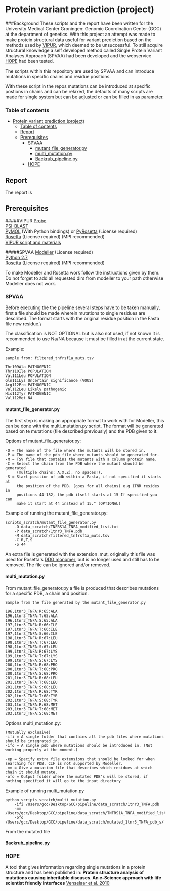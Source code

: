 # Protein variant prediction (project)

###Background
These scripts and the report have been written for the University Medical Center Groningen: Genomic Coordination Center (GCC) at the department of genetics.
With this project an attempt was made to make protein structural data useful for variant prediction based on the methods used by [VIPUR](https://academic.oup.com/nar/article/44/6/2501/2499465), which deemed to be unsuccessful.
To still acquire structural knowledge a self developed method called Single Protein Variant Analyses Approach (SPVAA) had been developed and the webservice [HOPE](http://www.cmbi.ru.nl/hope/) had been tested. 

The scripts within this repository are used by SPVAA and can introduce mutations in specific chains and residue positions.

With these script in the repos mutations can be introduced at specific postions in chains and can be relaxed, the defaults of many scripts are made for single system but can be adjusted or can be filled in as parameter.


### Table of contents

- [Protein variant prediction (project)](#protein-variant-prediction-project)
    - [Table of contents](#table-of-contents)
  - [Report](#report)
  - [Prerequisites](#prerequisites)
    - [SPVAA](#spvaa)
      - [mutant_file_generator.py](#mutant_file_generatorpy)
      - [multi_mutation.py](#multi_mutationpy)
      - [Backrub_pipeline.py](#backrub_pipelinepy)
    - [HOPE](#hope)


## Report
The report is 

## Prerequisites
#####VIPUR
[Probe](http://kinemage.biochem.duke.edu/software/probe.php)\
[PSI-BLAST](https://blast.ncbi.nlm.nih.gov/Blast.cgi?CMD=Web&PAGE_TYPE=BlastDocs&DOC_TYPE=Download)\
[PyMOL](https://github.com/schrodinger/pymol-open-source) (With Python bindings) or [PyRosetta](http://www.pyrosetta.org/) (License required)\
[Rosetta](https://www.rosettacommons.org/) (License required) (MPI recommended)\
[VIPUR script and materials](https://osf.io/bd2h4/)

#####SPVAA
[Modeller](https://salilab.org/modeller/) (License required)\
[Python 2.7](https://www.python.org/download/releases/2.7/)\
[Rosetta](https://www.rosettacommons.org/) (License required) (MPI recommended)

To make Modeller and Rosetta work follow the instructions given by them.\
Do not forget to add all requested dirs from modeller to your path otherwise Modeller does not work.

### SPVAA
Before executing the the pipeline several steps have to be taken manually, first a file should be made wherein mutations to single residues are described.
The format starts with the original residue position in the Fasta file new residue.\

The classification is NOT OPTIONAL but is also not used, if not known it is recommended to use Na/NA because it must be filled in at the current state.

Example: 
    
    sample from: filtered_tnfrsf1a_muts.tsv
    
    Thr109Ala PATHOGENIC
    Thr110Ile POPULATION
    Val111Leu POPULATION
    Gln111Lys Uncertain significance (VOUS)
    Arg112Pro PATHOGENIC
    Val112Leu Likely pathogenic
    His112Tyr PATHOGENIC
    Val112Met NA
    


#### mutant_file_generator.py
The first step is making an appropriate format to work with for Modeller, this can be done with the multi_mutation.py script.
The format will be generated based on te mutations (file described previously) and the PDB given to it.

Options of mutant_file_generator.py:

    -O = The name of the file where the mutants will be stored in.
    -P = The name of the pdb file where mutants should be generated for.
    -M = TSV file that contains the mutants with a column protein name.
    -C = Select the chain from the PDB where the mutant should be generated 
         (multiple chains: A,X,Z), no spaces!).
    -S = Start position of pdb within a Fasta, if not specified it starts at
         the position of the PDB. (goes for all chains) e.g 1TNR resides in 
         positions 44-182, the pdb itself starts at 15 If specified you can 
         make it start at 44 instead of 15." (OPTIONAL)
Example of running the mutant_file_generator.py:

    scripts_scratch/mutant_file_generator.py 
        -O data_scratch/TNFRS1A_TNFA_modified_list.txt 
        -P data_scratch/1tnr3_TNFA.pdb 
        -M data_scratch/filtered_tnfrsf1a_muts.tsv  
        -C R,T,S 
        -S 44

An extra file is generated with the extension .mut, originally this file was used for Rosetta's [DDG monomer](https://www.rosettacommons.org/docs/latest/application_documentation/analysis/ddg-monomer), but is no longer used and still has to be removed. The file can be ignored and/or removed.
#### multi_mutation.py

From mutant_file_generator.py a file is produced that describes mutations for a specific PDB, a chain and position.

    Sample from the file generated by the mutant_file_generator.py
    
    196,1tnr3_TNFA:R:65:ALA
    196,1tnr3_TNFA:T:65:ALA
    196,1tnr3_TNFA:S:65:ALA
    197,1tnr3_TNFA:R:66:ILE
    197,1tnr3_TNFA:T:66:ILE
    197,1tnr3_TNFA:S:66:ILE
    198,1tnr3_TNFA:R:67:LEU
    198,1tnr3_TNFA:T:67:LEU
    198,1tnr3_TNFA:S:67:LEU
    199,1tnr3_TNFA:R:67:LYS
    199,1tnr3_TNFA:T:67:LYS
    199,1tnr3_TNFA:S:67:LYS
    200,1tnr3_TNFA:R:68:PRO
    200,1tnr3_TNFA:T:68:PRO
    200,1tnr3_TNFA:S:68:PRO
    201,1tnr3_TNFA:R:68:LEU
    201,1tnr3_TNFA:T:68:LEU
    201,1tnr3_TNFA:S:68:LEU
    202,1tnr3_TNFA:R:68:TYR
    202,1tnr3_TNFA:T:68:TYR
    202,1tnr3_TNFA:S:68:TYR
    203,1tnr3_TNFA:R:68:MET
    203,1tnr3_TNFA:T:68:MET
    203,1tnr3_TNFA:S:68:MET

Options multi_mutation.py:
    
    (Mutually exclusive)
    -ifi = A single folder that contains all the pdb files where mutations should be integrated in.
    -ifo = A single pdb where mutations should be introduced in. (Not working properly at the moment.)
    
    -ep = Specify extra file extensions that should be looked for when searching for PDB. CIF is not supported by Modeller.
    -mm = Give a mutation file that describes which residues at which chain it should mutate.
    -ofo = Output folder where the mutated PDB's will be stored, if nothing specified it will go to the input directory
    
Example of running multi_mutation.py

    python scripts_scratch/multi_mutation.py
        -ifi /Users/gcc/Desktop/GCC/pipeline/data_scratch/1tnr3_TNFA.pdb 
        -mm /Users/gcc/Desktop/GCC/pipeline/data_scratch/TNFRS1A_TNFA_modified_list.txt 
        -ofo /Users/gcc/Desktop/GCC/pipeline/data_scratch/mutated_1tnr3_TNFA_pdb_s/    
    
    


From the mutated file 


#### Backrub_pipeline.py

### HOPE

A tool that gives information regarding single mutations in a protein structure and has been published in: **Protein structure analysis of mutations causing inheritable diseases. An e-Science approach with life scientist friendly interfaces** [Venselaar et al. 2010](https://bmcbioinformatics.biomedcentral.com/articles/10.1186/1471-2105-11-548) 